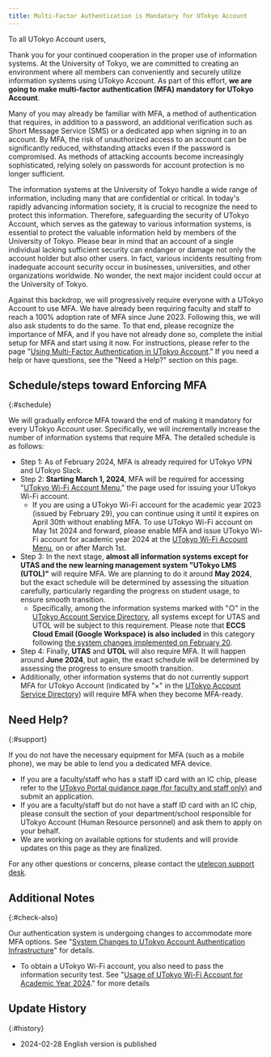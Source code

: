 ```yaml
---
title: Multi-Factor Authentication is Mandatory for UTokyo Account
---
```


To all UTokyo Account users,

Thank you for your continued cooperation in the proper use of information systems. At the University of Tokyo, we are committed to creating an environment where all members can conveniently and securely utilize information systems using UTokyo Account. As part of this effort, **we are going to make multi-factor authentication (MFA) mandatory for UTokyo Account**.

Many of you may already be familiar with MFA, a method of authentication that requires, in addition to a password, an additional verification such as Short Message Service (SMS) or a dedicated app when signing in to an account. By MFA, the risk of unauthorized access to an account can be significantly reduced, withstanding attacks even if the password is compromised. As methods of attacking accounts become increasingly sophisticated, relying solely on passwords for account protection is no longer sufficient.

The information systems at the University of Tokyo handle a wide range of information, including many that are confidential or critical. In today's rapidly advancing information society, it is crucial to recognize the need to protect this information. Therefore, safeguarding the security of UTokyo Account, which serves as the gateway to various information systems, is essential to protect the valuable information held by members of the University of Tokyo. Please bear in mind that an account of a single individual lacking sufficient security can endanger or damage not only the account holder but also other users. In fact, various incidents resulting from inadequate account security occur in businesses, universities, and other organizations worldwide. No wonder, the next major incident could occur at the University of Tokyo.

Against this backdrop, we will progressively require everyone with a UTokyo Account to use MFA. We have already been requiring faculty and staff to reach a 100% adoption rate of MFA since June 2023. Following this, we will also ask students to do the same. To that end, please recognize the importance of MFA, and if you have not already done so, complete the initial setup for MFA and start using it now. For instructions, please refer to the page "[Using Multi-Factor Authentication in UTokyo Account](/utokyo_account/mfa/)." If you need a help or have questions, see the "Need a Help?" section on this page.

## Schedule/steps toward Enforcing MFA
{:#schedule}

We will gradually enforce MFA toward the end of making it mandatory for every UTokyo Account user. Specifically, we will incrementally increase the number of information systems that require MFA. The detailed schedule is as follows:
- Step 1: As of February 2024, MFA is already required for UTokyo VPN and UTokyo Slack.
- Step 2: **Starting March 1, 2024**, MFA will be required for accessing "[UTokyo Wi-Fi Account Menu](https://acm.wifi.adm.u-tokyo.ac.jp/secure/user_applies/index/1/)," the page used for issuing your UTokyo Wi-Fi account.
  - If you are using a UTokyo Wi-Fi account for the academic year 2023 (issued by February 29), you can continue using it until it expires on April 30th without enabling MFA. To use UTokyo Wi-Fi account on May 1st 2024 and forward, please enable MFA and issue UTokyo Wi-Fi account for academic year 2024 at the [UTokyo Wi-Fi Account Menu](https://acm.wifi.adm.u-tokyo.ac.jp/secure/user_applies/index/1/), on or after March 1st.
- Step 3: In the next stage, **almost all information systems except for UTAS and the new learning management system "UTokyo LMS (UTOL)"** will require MFA.  We are planning to do it around **May 2024**, but the exact schedule will be determined by assessing the situation carefully, particularly regarding the progress on student usage, to ensure smooth transition.
  - Specifically, among the information systems marked with "○" in the [UTokyo Account Service Directory](https://login.adm.u-tokyo.ac.jp/utokyoaccount/), all systems except for UTAS and UTOL will be subject to this requirement. Please note that **ECCS Cloud Email (Google Workspace) is also included** in this category following [the system changes implemented on February 20](https://www.ecc.u-tokyo.ac.jp/en/announcement/2024/02/08_3611.html).
- Step 4: Finally, **UTAS** and **UTOL** will also require MFA.  It will happen around **June 2024**, but again, the exact schedule will be determined by assessing the progress to ensure smooth transition.
- Additionally, other information systems that do not currently support MFA for UTokyo Account (indicated by "×" in the [UTokyo Account Service Directory](https://login.adm.u-tokyo.ac.jp/utokyoaccount/)) will require MFA when they become MFA-ready.

## Need Help?
{:#support}

If you do not have the necessary equipment for MFA (such as a mobile phone), we may be able to lend you a dedicated MFA device.
- If you are a faculty/staff who has a staff ID card with an IC chip, please refer to the [UTokyo Portal guidance page (for faculty and staff only)](https://univtokyo.sharepoint.com/sites/utokyoportal/wiki/d/UTokyo_Account_Token.aspx) and submit an application.
- If you are a faculty/staff but do not have a staff ID card with an IC chip, please consult the section of your department/school responsible for UTokyo Account (Human Resource personnel) and ask them to apply on your behalf.
- We are working on available options for students and will provide updates on this page as they are finalized.

For any other questions or concerns, please contact the [utelecon support desk](/support/).

## Additional Notes
{:#check-also}

Our authentication system is undergoing changes to accommodate more MFA options. See "[System Changes to UTokyo Account Authentication Infrastructure](/notice/2024/02-utac-auth-improvement)" for details.
- To obtain a UTokyo Wi-Fi account, you also need to pass the information security test. See "[Usage of UTokyo Wi-Fi Account for Academic Year 2024](/notice/2024/02-wifi)." for more details

## Update History
{:#history}

- 2024-02-28 English version is published
